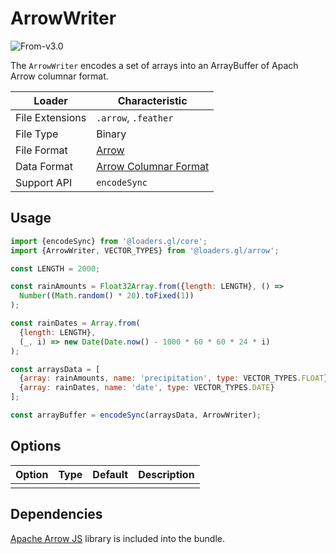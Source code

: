 # ArrowWriter

<p class="badges">
  <img src="https://img.shields.io/badge/From-v3.0-blue.svg?style=flat-square" alt="From-v3.0" />
</p>

The `ArrowWriter` encodes a set of arrays into an ArrayBuffer of Apach Arrow columnar format.

| Loader          | Characteristic                                                              |
| --------------- | --------------------------------------------------------------------------- |
| File Extensions | `.arrow`, `.feather`                                                        |
| File Type       | Binary                                                                      |
| File Format     | [Arrow](https://arrow.apache.org/docs/format/Columnar.html#ipc-file-format) |
| Data Format     | [Arrow Columnar Format](https://arrow.apache.org/docs/format/Columnar.html) |
| Support API     | `encodeSync`                                                                |

## Usage

```js
import {encodeSync} from '@loaders.gl/core';
import {ArrowWriter, VECTOR_TYPES} from '@loaders.gl/arrow';

const LENGTH = 2000;

const rainAmounts = Float32Array.from({length: LENGTH}, () =>
  Number((Math.random() * 20).toFixed(1))
);

const rainDates = Array.from(
  {length: LENGTH},
  (_, i) => new Date(Date.now() - 1000 * 60 * 60 * 24 * i)
);

const arraysData = [
  {array: rainAmounts, name: 'precipitation', type: VECTOR_TYPES.FLOAT},
  {array: rainDates, name: 'date', type: VECTOR_TYPES.DATE}
];

const arrayBuffer = encodeSync(arraysData, ArrowWriter);
```

## Options

| Option | Type | Default | Description |
| ------ | ---- | ------- | ----------- |
|        |      |         |             |

## Dependencies

[Apache Arrow JS](https://arrow.apache.org/docs/js/) library is included into the bundle.
